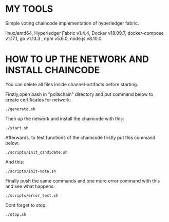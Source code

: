 # MY TOOLS
Simple voting chaincode implementation of hyperledger fabric.

linux/amd64, Hyperledger Fabric v1.4.4, Docker v18.09.7,
docker-compose v1.17.1, go v1.13.3 , npm v5.6.0, node.js v8.10.0.

# HOW TO UP THE NETWORK AND INSTALL CHAINCODE

You can delete all files inside channel-artifacts before starting.

Firstly,open bash in "pollschain" directory and put command below to create certificates for network:

```
./generate.sh
```

 Then up the network and install the chaincode with this:
```
./start.sh
```

Afterwards, to test functions of the chaincode firstly put this command below:
```
./scripts/init_candidate.sh
```
 And this:
```
./scripts/init-vote.sh
```
Finally push the same commands and one more error command with this and see what happens:
```
./scripts/error_test.sh
```
 Dont forget to stop:
```
./stop.sh
```

